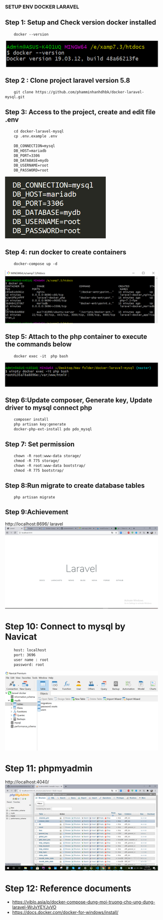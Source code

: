 ### SETUP ENV DOCKER LARAVEL
## Step 1: Setup and Check version docker installed
		docker --version
![alt text](https://github.com/phamminhanhdhbk/docker-laravel-mysql/blob/master/public/images/readme/3.PNG)
## Step 2 : Clone project laravel version 5.8
		git clone https://github.com/phamminhanhdhbk/docker-laravel-mysql.git
## Step 3: Access to the project, create and edit file .env
        cd docker-laravel-mysql
        cp .env.example .env

        DB_CONNECTION=mysql
        DB_HOST=mariadb
        DB_PORT=3306
        DB_DATABASE=mydb
        DB_USERNAME=root
        DB_PASSWORD=root
       

 ![alt text](https://github.com/phamminhanhdhbk/docker-laravel-mysql/blob/master/public/images/readme/5.PNG)

## Step 4: run docker to create containers
		docker-compose up -d
        
![alt text](https://github.com/phamminhanhdhbk/docker-laravel-mysql/blob/master/public/images/readme/2.PNG)
## Step 5: Attach to the php container to execute the commands below
        docker exec -it  php bash 
![alt text](https://github.com/phamminhanhdhbk/docker-laravel-mysql/blob/master/public/images/readme/7.PNG)
## Step 6:Update composer, Generate key, Update driver to mysql connect php
        composer install
        php artisan key:generate
        docker-php-ext-install pdo pdo_mysql
## Step 7: Set permission
        chown -R root:www-data storage/
        chmod -R 775 storage/
        chown -R root:www-data bootstrap/
        chmod -R 775 bootstrap/
## Step 8:Run migrate to create database tables
        php artisan migrate
## Step 9:Achievement
http://localhost:8696/ laravel
![alt text](https://github.com/phamminhanhdhbk/docker-laravel-mysql/blob/master/public/images/readme/4.PNG)
# Step 10: Connect to mysql by Navicat
       
        host: localhost
        port: 3696
        user name : root
        password: root
        
![alt text](https://github.com/phamminhanhdhbk/docker-laravel-mysql/blob/master/public/images/readme/1.PNG)
# Step 11: phpmyadmin
 http://localhost:4040/
![alt text](https://github.com/phamminhanhdhbk/docker-laravel-mysql/blob/master/public/images/readme/6.png)
        
# Step 12: Reference documents
- https://viblo.asia/p/docker-compose-dung-moi-truong-cho-ung-dung-laravel-WrJvYEYJvVO
- https://docs.docker.com/docker-for-windows/install/
